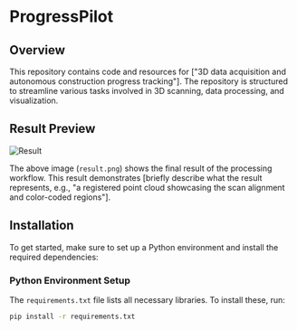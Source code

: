 # ProgressPilot 

## Overview
This repository contains code and resources for ["3D data acquisition and autonomous construction progress tracking"]. The repository is structured to streamline various tasks involved in 3D scanning, data processing, and visualization. 

## Result Preview
![Result](img/result.png)

The above image (`result.png`) shows the final result of the processing workflow. This result demonstrates [briefly describe what the result represents, e.g., "a registered point cloud showcasing the scan alignment and color-coded regions"].

## Installation
To get started, make sure to set up a Python environment and install the required dependencies:

### Python Environment Setup

The `requirements.txt` file lists all necessary libraries. To install these, run:

```bash
pip install -r requirements.txt
